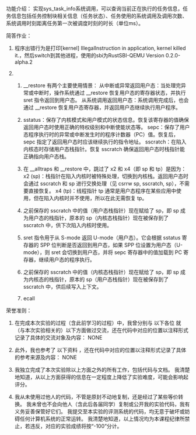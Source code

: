 功能介绍：
实现sys_task_info系统调用，可以查询当前正在执行的任务信息，任务信息包括任务控制块相关信息（任务状态）、任务使用的系统调用及调用次数、系统调用时刻距离任务第一次被调度时刻的时长（单位ms）。

简答作业：
1. 程序出错行为是打印[kernel] IllegalInstruction in application, kernel killed it.，然后switch到其他进程，使用的sbi为RustSBI-QEMU Version 0.2.0-alpha.2

2. 
    1.  __restore 有两个主要使用情景：
        从中断或异常返回用户态：当处理完异常或中断时，操作系统通过 __restore 恢复用户态的寄存器状态，并执行 sret 指令返回到用户态。
        从系统调用返回用户态：系统调用完成后，也会通过 __restore 恢复用户态寄存器，并返回用户态继续执行用户程序。

    2.  sstatus：保存了内核模式和用户模式的状态信息。恢复该寄存器的值确保返回用户态时使用正确的特权级别和中断使能状态等。
        sepc：保存了用户态程序执行时的异常或中断发生时的程序计数器（PC）值。恢复后，sepc 指定了返回用户态时应该继续执行的指令地址。
        sscratch：在陷入内核态时存储用户态栈指针。恢复 sscratch 确保返回用户态时栈指针能正确指向用户态栈。

    3.  在 __alltraps 和 __restore 中，跳过了 x2 和 x4（即 sp 和 tp）是因为：
        x2 (sp)：栈指针在陷入内核时被特殊处理，切换到内核栈。返回用户态时会通过 sscratch 和 sp 进行交换处理（见 csrrw sp, sscratch, sp），不需要直接恢复。
        x4 (tp)：线程指针 tp 通常是用户态程序在某些应用中使用，但在陷入内核时并不使用，所以在此无需恢复 tp。

    4. 之前保存的 sscratch 中的值（用户态栈指针）现在赋给了 sp，即 sp 成为用户态的栈指针，原本的 sp（内核态栈指针）现在被保存到了 sscratch 中，供下次陷入内核时使用。

    5.  sret 指令用于从 S-mode 返回 U-mode（用户态）。它会根据 sstatus 寄存器的 SPP 位判断是否返回到用户态，如果 SPP 位设置为用户态（U-mode），则 sret 会切换到用户态，并将 sepc 寄存器中的值加载到 PC 寄存器，继续用户态的程序执行。

    6. 之前保存的 sscratch 中的值（内核态栈指针）现在赋给了 sp，即 sp 成为内核态的栈指针，原本的 sp（用户态栈指针）现在被保存到了 sscratch 中，供后续写入上下文。

    7. ecall

荣誉准则：
1. 在完成本次实验的过程（含此前学习的过程）中，我曾分别与 以下各位 就（与本次实验相关的）以下方面做过交流，还在代码中对应的位置以注释形式记录了具体的交流对象及内容：
NONE
2. 此外，我也参考了 以下资料 ，还在代码中对应的位置以注释形式记录了具体的参考来源及内容：
NONE
3. 我独立完成了本次实验除以上方面之外的所有工作，包括代码与文档。 我清楚地知道，从以上方面获得的信息在一定程度上降低了实验难度，可能会影响起评分。

4. 我从未使用过他人的代码，不管是原封不动地复制，还是经过了某些等价转换。 我未曾也不会向他人（含此后各届同学）复制或公开我的实验代码，我有义务妥善保管好它们。 我提交至本实验的评测系统的代码，均无意于破坏或妨碍任何计算机系统的正常运转。 我清楚地知道，以上情况均为本课程纪律所禁止，若违反，对应的实验成绩将按“-100”分计。